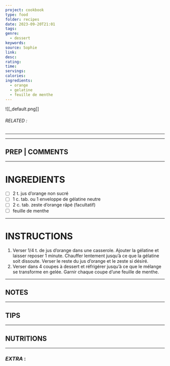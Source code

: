 ```yaml
---
project: cookbook
type: food
folder: recipes
date: 2023-09-20T21:01
tags: 
genre:
  - dessert
keywords: 
source: Sophie
link: 
desc: 
rating: 
time: 
servings: 
calories: 
ingredients:
  - orange
  - gelatine
  - feuille de menthe
---
```


![[_default.png]]
###### *RELATED* : 
---


---
## PREP | COMMENTS



---
# INGREDIENTS

- [ ] 2 t. jus d’orange non sucré
- [ ] 1 c. tab. ou 1 enveloppe de gélatine neutre
- [ ] 2 c. tab. zeste d’orange râpé (facultatif)
- [ ] feuille de menthe

---
# INSTRUCTIONS

1. Verser 1/4 t. de jus d’orange dans une casserole. Ajouter la gélatine et laisser reposer 1 minute. Chauffer lentement jusqu’à ce que la gélatine soit dissoute. Verser le reste du jus d’orange et le zeste si désiré.
2. Verser dans 4 coupes à dessert et réfrigérer jusqu’à ce que le mélange se transforme en gelée. Garnir chaque coupe d’une feuille de menthe.

---
## NOTES



---
## TIPS



---
## NUTRITIONS



---
### *EXTRA* :



